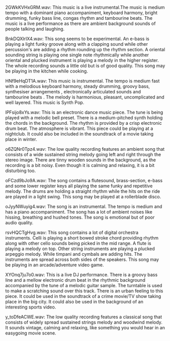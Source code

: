 2GWkKVHxGRM.wav: This music is a live instrumental.The music is medium tempo with a dominant piano accompaniment, keyboard harmony, bright drumming, funky bass line, congas rhythm and tambourine beats. The music is a live performance as there are ambient background sounds of people talking and laughing.

BnkDQXlrIX4.wav: This song seems to be experimental. An e-bass is playing a light funky groove along with a clapping sound while other percussion's are adding a rhythm rounding up the rhythm section. A oriental sounding string is playing one single note rhythmically while another oriental and plucked instrument is playing a melody in the higher register. The whole recording sounds a little old but is of good quality. This song may be playing in the kitchen while cooking.

HNf9eHqDT1A.wav: This music is instrumental. The tempo is medium fast with a melodious keyboard harmony, steady drumming, groovy bass, synthesiser arrangements , electronically articulated sounds and tambourine beats . The melody is harmonious, pleasant, uncomplicated and well layered. This music is Synth Pop.

lPFsijo8xYs.wav: This is an electronic dance music piece. The tune is being played with a melodic bell preset. There is a medium-pitched synth holding the chords in the background. The rhythm is provided by a crisp electronic drum beat. The atmosphere is vibrant. This piece could be playing at a nightclub. It could also be included in the soundtrack of a movie taking place in winter.

o6ZQNr0Tpz4.wav: The low quality recording features an ambient song that consists of a wide sustained string melody going left and right through the stereo image. There are tinny wooden sounds in the background, as the recording is a bit noisy. Even though it is calming and relaxing, it is a bit disturbing too.

oFCzd9bJo9A.wav: The song contains a flutesound, brass-section, e-bass and some lower register keys all playing the same funky and repetitive melody. The drums are holding a straight rhythm while the hits on the ride are played in a light swing. This song may be played at a rollerblade disco.

oJyyNWuyig4.wav: The song is an instrumental. The tempo is medium and has a piano accompaniment. The song has a lot of ambient noises like hissing, breathing and hushed tones. The song is emotional but of poor audio quality.

rsvHQCTgHvg.wav: This song contains a lot of digital orchestra instruments. Celli is playing a short bowed stroke chord providing rhythm along with  other cello sounds being picked in the mid range. A flute is playing a melody on top. Other string instruments are playing a plucked arpeggio melody. While timpani and cymbals are adding hits. The instruments are spread across both sides of the speakers. This song may be playing in an arcade/adventure video game.

XYOnq7ju7o0.wav: This is a live DJ performance. There is a groovy bass line and a mellow electronic drum beat in the rhythmic background accompanied by the tune of a melodic guitar sample. The turntable is used to make a scratching sound over this track. There is an urban feeling to this piece. It could be used in the soundtrack of a crime movie/TV show taking place in the big city. It could also be used in the background of an interesting sports video.

y_toDfeACWE.wav: The low quality recording features a classical song that consists of widely spread sustained strings melody and woodwind melody. It sounds vintage, calming and relaxing, like something you would hear in an easygoing movie scene.